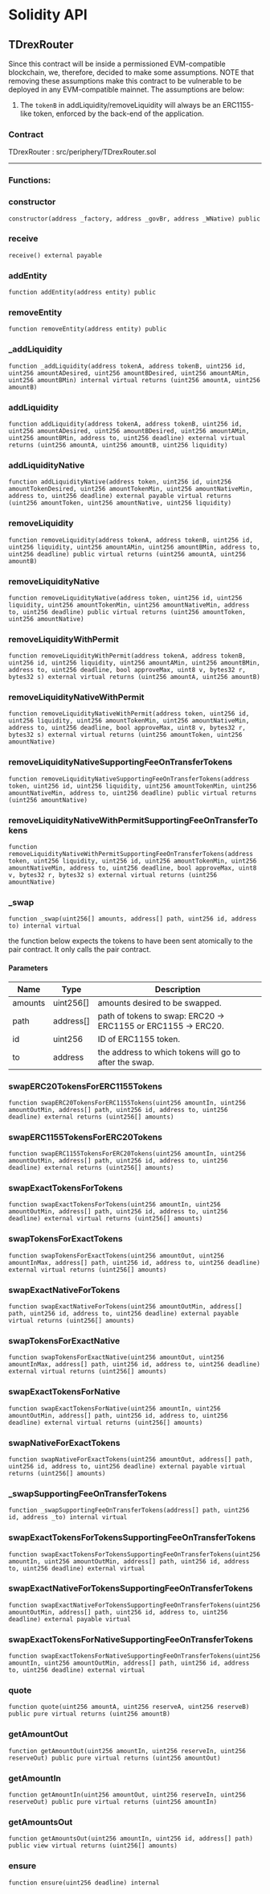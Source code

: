 # Solidity API

## TDrexRouter

Since this contract will be inside a permissioned EVM-compatible blockchain, we, therefore, decided to make some assumptions. NOTE that removing these assumptions make this contract to be vulnerable to be deployed in any EVM-compatible mainnet. The assumptions are below:
1. The `tokenB` in addLiquidity/removeLiquidity will always be an ERC1155-like token, enforced by the back-end of the application.

### Contract
TDrexRouter : src/periphery/TDrexRouter.sol

 --- 
### Functions:
### constructor

```solidity
constructor(address _factory, address _govBr, address _WNative) public
```

### receive

```solidity
receive() external payable
```

### addEntity

```solidity
function addEntity(address entity) public
```

### removeEntity

```solidity
function removeEntity(address entity) public
```

### _addLiquidity

```solidity
function _addLiquidity(address tokenA, address tokenB, uint256 id, uint256 amountADesired, uint256 amountBDesired, uint256 amountAMin, uint256 amountBMin) internal virtual returns (uint256 amountA, uint256 amountB)
```

### addLiquidity

```solidity
function addLiquidity(address tokenA, address tokenB, uint256 id, uint256 amountADesired, uint256 amountBDesired, uint256 amountAMin, uint256 amountBMin, address to, uint256 deadline) external virtual returns (uint256 amountA, uint256 amountB, uint256 liquidity)
```

### addLiquidityNative

```solidity
function addLiquidityNative(address token, uint256 id, uint256 amountTokenDesired, uint256 amountTokenMin, uint256 amountNativeMin, address to, uint256 deadline) external payable virtual returns (uint256 amountToken, uint256 amountNative, uint256 liquidity)
```

### removeLiquidity

```solidity
function removeLiquidity(address tokenA, address tokenB, uint256 id, uint256 liquidity, uint256 amountAMin, uint256 amountBMin, address to, uint256 deadline) public virtual returns (uint256 amountA, uint256 amountB)
```

### removeLiquidityNative

```solidity
function removeLiquidityNative(address token, uint256 id, uint256 liquidity, uint256 amountTokenMin, uint256 amountNativeMin, address to, uint256 deadline) public virtual returns (uint256 amountToken, uint256 amountNative)
```

### removeLiquidityWithPermit

```solidity
function removeLiquidityWithPermit(address tokenA, address tokenB, uint256 id, uint256 liquidity, uint256 amountAMin, uint256 amountBMin, address to, uint256 deadline, bool approveMax, uint8 v, bytes32 r, bytes32 s) external virtual returns (uint256 amountA, uint256 amountB)
```

### removeLiquidityNativeWithPermit

```solidity
function removeLiquidityNativeWithPermit(address token, uint256 id, uint256 liquidity, uint256 amountTokenMin, uint256 amountNativeMin, address to, uint256 deadline, bool approveMax, uint8 v, bytes32 r, bytes32 s) external virtual returns (uint256 amountToken, uint256 amountNative)
```

### removeLiquidityNativeSupportingFeeOnTransferTokens

```solidity
function removeLiquidityNativeSupportingFeeOnTransferTokens(address token, uint256 id, uint256 liquidity, uint256 amountTokenMin, uint256 amountNativeMin, address to, uint256 deadline) public virtual returns (uint256 amountNative)
```

### removeLiquidityNativeWithPermitSupportingFeeOnTransferTokens

```solidity
function removeLiquidityNativeWithPermitSupportingFeeOnTransferTokens(address token, uint256 liquidity, uint256 id, uint256 amountTokenMin, uint256 amountNativeMin, address to, uint256 deadline, bool approveMax, uint8 v, bytes32 r, bytes32 s) external virtual returns (uint256 amountNative)
```

### _swap

```solidity
function _swap(uint256[] amounts, address[] path, uint256 id, address to) internal virtual
```

the function below expects the tokens to have been sent atomically to the pair contract. It only calls the pair contract.

#### Parameters

| Name | Type | Description |
| ---- | ---- | ----------- |
| amounts | uint256[] | amounts desired to be swapped. |
| path | address[] | path of tokens to swap: ERC20 -> ERC1155 or ERC1155 -> ERC20. |
| id | uint256 | ID of ERC1155 token. |
| to | address | the address to which tokens will go to after the swap. |

### swapERC20TokensForERC1155Tokens

```solidity
function swapERC20TokensForERC1155Tokens(uint256 amountIn, uint256 amountOutMin, address[] path, uint256 id, address to, uint256 deadline) external returns (uint256[] amounts)
```

### swapERC1155TokensForERC20Tokens

```solidity
function swapERC1155TokensForERC20Tokens(uint256 amountIn, uint256 amountOutMin, address[] path, uint256 id, address to, uint256 deadline) external returns (uint256[] amounts)
```

### swapExactTokensForTokens

```solidity
function swapExactTokensForTokens(uint256 amountIn, uint256 amountOutMin, address[] path, uint256 id, address to, uint256 deadline) external virtual returns (uint256[] amounts)
```

### swapTokensForExactTokens

```solidity
function swapTokensForExactTokens(uint256 amountOut, uint256 amountInMax, address[] path, uint256 id, address to, uint256 deadline) external virtual returns (uint256[] amounts)
```

### swapExactNativeForTokens

```solidity
function swapExactNativeForTokens(uint256 amountOutMin, address[] path, uint256 id, address to, uint256 deadline) external payable virtual returns (uint256[] amounts)
```

### swapTokensForExactNative

```solidity
function swapTokensForExactNative(uint256 amountOut, uint256 amountInMax, address[] path, uint256 id, address to, uint256 deadline) external virtual returns (uint256[] amounts)
```

### swapExactTokensForNative

```solidity
function swapExactTokensForNative(uint256 amountIn, uint256 amountOutMin, address[] path, uint256 id, address to, uint256 deadline) external virtual returns (uint256[] amounts)
```

### swapNativeForExactTokens

```solidity
function swapNativeForExactTokens(uint256 amountOut, address[] path, uint256 id, address to, uint256 deadline) external payable virtual returns (uint256[] amounts)
```

### _swapSupportingFeeOnTransferTokens

```solidity
function _swapSupportingFeeOnTransferTokens(address[] path, uint256 id, address _to) internal virtual
```

### swapExactTokensForTokensSupportingFeeOnTransferTokens

```solidity
function swapExactTokensForTokensSupportingFeeOnTransferTokens(uint256 amountIn, uint256 amountOutMin, address[] path, uint256 id, address to, uint256 deadline) external virtual
```

### swapExactNativeForTokensSupportingFeeOnTransferTokens

```solidity
function swapExactNativeForTokensSupportingFeeOnTransferTokens(uint256 amountOutMin, address[] path, uint256 id, address to, uint256 deadline) external payable virtual
```

### swapExactTokensForNativeSupportingFeeOnTransferTokens

```solidity
function swapExactTokensForNativeSupportingFeeOnTransferTokens(uint256 amountIn, uint256 amountOutMin, address[] path, uint256 id, address to, uint256 deadline) external virtual
```

### quote

```solidity
function quote(uint256 amountA, uint256 reserveA, uint256 reserveB) public pure virtual returns (uint256 amountB)
```

### getAmountOut

```solidity
function getAmountOut(uint256 amountIn, uint256 reserveIn, uint256 reserveOut) public pure virtual returns (uint256 amountOut)
```

### getAmountIn

```solidity
function getAmountIn(uint256 amountOut, uint256 reserveIn, uint256 reserveOut) public pure virtual returns (uint256 amountIn)
```

### getAmountsOut

```solidity
function getAmountsOut(uint256 amountIn, uint256 id, address[] path) public view virtual returns (uint256[] amounts)
```

### ensure

```solidity
function ensure(uint256 deadline) internal
```

